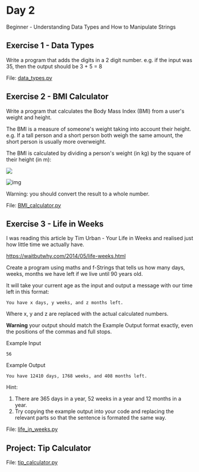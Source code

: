 # Day 2
Beginner - Understanding Data Types and How to Manipulate Strings

## Exercise 1 - Data Types
Write a program that adds the digits in a 2 digit number. e.g. if the input was 35, then the output should be 3 + 5 = 8

File: [data_types.py](https://github.com/codenvibes/100DaysofCode/blob/master/Day_2/data_types.py)

## Exercise 2 - BMI Calculator
Write a program that calculates the Body Mass Index (BMI) from a user's weight and height.

The BMI is a measure of someone's weight taking into account their height. e.g. If a tall person and a short person both weigh the same amount, the short person is usually more overweight.

The BMI is calculated by dividing a person's weight (in kg) by the square of their height (in m):

<img src="https://codingrooms-user-uploads-us-west-2.s3-us-west-2.amazonaws.com/be5ff193-a1ad-4f8e-ba40-504c85610518/BMI+Image+Small.jpeg"/>

![img](https://codingrooms-user-uploads-us-west-2.s3-us-west-2.amazonaws.com/be5ff193-a1ad-4f8e-ba40-504c85610518/BMI+Image+Small.jpeg)

Warning: you should convert the result to a whole number.

File: [BMI_calculator.py](https://github.com/codenvibes/100DaysofCode/blob/master/Day_2/BMI_calculator.py)

## Exercise 3 - Life in Weeks
I was reading this article by Tim Urban - Your Life in Weeks and realised just how little time we actually have.

https://waitbutwhy.com/2014/05/life-weeks.html

Create a program using maths and f-Strings that tells us how many days, weeks, months we have left if we live until 90 years old.

It will take your current age as the input and output a message with our time left in this format:

    You have x days, y weeks, and z months left.

Where x, y and z are replaced with the actual calculated numbers.

**Warning** your output should match the Example Output format exactly, even the positions of the commas and full stops.

Example Input
```
56
```
Example Output
```
You have 12410 days, 1768 weeks, and 408 months left.
```
Hint:
1. There are 365 days in a year, 52 weeks in a year and 12 months in a year.
2. Try copying the example output into your code and replacing the relevant parts so that the sentence is formated the same way.

File: [life_in_weeks.py](https://github.com/codenvibes/100DaysofCode/blob/master/Day_2/life_in_weeks.py)

## Project: Tip Calculator

File: [tip_calculator.py](https://github.com/codenvibes/100DaysofCode/blob/master/Day_2/tip_calculator.py)